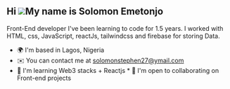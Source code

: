 ## Hi ![](https://user-images.githubusercontent.com/18350557/176309783-0785949b-9127-417c-8b55-ab5a4333674e.gif)My name is Solomon Emetonjo 
Front-End developer
 I've been learning to code for 1.5 years. I worked with HTML, css, JavaScript, reactJs, tailwindcss and firebase for storing Data. 
 * 🌍  I'm based in Lagos, Nigeria 
 * ✉️  You can contact me at [solomonstephen27@ymail.com](mailto:solomonstephen27@ymail.com)
 * 🧠  I'm learning Web3 stacks + Reactjs * 🤝  I'm open to collaborating on Front-end projects
